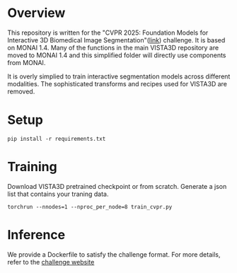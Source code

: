 <!--
Copyright (c) MONAI Consortium
Licensed under the Apache License, Version 2.0 (the "License");
you may not use this file except in compliance with the License.
You may obtain a copy of the License at
    http://www.apache.org/licenses/LICENSE-2.0
Unless required by applicable law or agreed to in writing, software
distributed under the License is distributed on an "AS IS" BASIS,
WITHOUT WARRANTIES OR CONDITIONS OF ANY KIND, either express or implied.
See the License for the specific language governing permissions and
limitations under the License.
-->

# Overview
This repository is written for the "CVPR 2025: Foundation Models for Interactive 3D Biomedical Image Segmentation"([link](https://www.codabench.org/competitions/5263/)) challenge. It 
is based on MONAI 1.4. Many of the functions in the main VISTA3D repository are moved to MONAI 1.4 and this simplified folder will directly use components from MONAI.

It is overly simplied to train interactive segmentation models across different modalities. The sophisticated transforms and recipes used for VISTA3D are removed. 

# Setup
```
pip install -r requirements.txt
```

# Training
Download VISTA3D pretrained checkpoint or from scratch. Generate a json list that contains your traning data.
```
torchrun --nnodes=1 --nproc_per_node=8 train_cvpr.py
```

# Inference
We provide a Dockerfile to satisfy the challenge format. For more details, refer to the [challenge website]((https://www.codabench.org/competitions/5263/))


